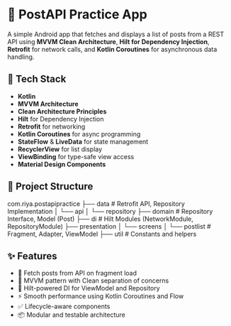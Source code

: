 # 📮 PostAPI Practice App

A simple Android app that fetches and displays a list of posts from a REST API using **MVVM Clean Architecture**, **Hilt for Dependency Injection**, **Retrofit** for network calls, and **Kotlin Coroutines** for asynchronous data handling.

## 🧠 Tech Stack

- **Kotlin**
- **MVVM Architecture**
- **Clean Architecture Principles**
- **Hilt** for Dependency Injection
- **Retrofit** for networking
- **Kotlin Coroutines** for async programming
- **StateFlow** & **LiveData** for state management
- **RecyclerView** for list display
- **ViewBinding** for type-safe view access
- **Material Design Components**

## 🧱 Project Structure

com.riya.postapipractice ├── data # Retrofit API, Repository Implementation │ └── api │ └── repository ├── domain # Repository Interface, Model (Post) ├── di # Hilt Modules (NetworkModule, RepositoryModule) ├── presentation │ └── screens │ └── postlist # Fragment, Adapter, ViewModel ├── util # Constants and helpers

## ✨ Features

- 🔄 Fetch posts from API on fragment load
- 🔧 MVVM pattern with Clean separation of concerns
- 🧩 Hilt-powered DI for ViewModel and Repository
- ⚡ Smooth performance using Kotlin Coroutines and Flow
- ✅ Lifecycle-aware components
- 📦 Modular and testable architecture
